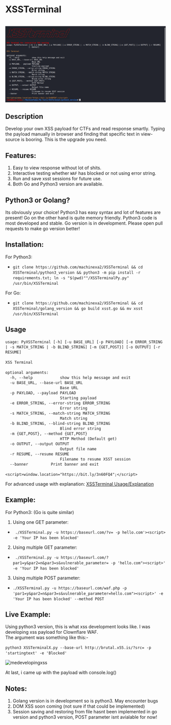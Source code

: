 # XSSTerminal
&nbsp;&nbsp;&nbsp;&nbsp;&nbsp;&nbsp;&nbsp;&nbsp;&nbsp;&nbsp;&nbsp;&nbsp;&nbsp;&nbsp;&nbsp;&nbsp;&nbsp;&nbsp;&nbsp;&nbsp;&nbsp;&nbsp;&nbsp;&nbsp;&nbsp;&nbsp;&nbsp;&nbsp;&nbsp;&nbsp;&nbsp;&nbsp;&nbsp;&nbsp;&nbsp;&nbsp;&nbsp;&nbsp;&nbsp;&nbsp;&nbsp;&nbsp;&nbsp;&nbsp;&nbsp;&nbsp;&nbsp;&nbsp;&nbsp;&nbsp;&nbsp;&nbsp;&nbsp;&nbsp;&nbsp;&nbsp;&nbsp;&nbsp;&nbsp;&nbsp;![XSSTerminal](python3_version/lib/XSSTERMINAL.png)

## Description
Develop your own XSS payload for CTFs and read response smartly. Typing the payload manually in browser and finding that specific text in view-source is booring. This is the upgrade you need.

## Features:
1. Easy to view response without lot of shits.
2. Interactive testing whether `WAF` has blocked or not using error string.
3. Run and save xsst sessions for future use.
4. Both Go and Python3 version are available.

## Python3 or Golang?
Its obviously your choice! Python3 has easy syntax and lot of features are present! Go on the other hand is quite memory friendly.
Python3 code is most developed and stable. Go version is in development. Please open pull requests to make go version better!

## Installation:
For Python3:  
* `git clone https://github.com/machinexa2/XSSTerminal && cd XSSTerminal/python3_version && python3 -m pip install -r requirements.txt; ln -s "$(pwd)""/XSSTerminalPy.py" /usr/bin/XSSTerminal `

For Go:
* `git clone https://github.com/machinexa2/XSSTerminal && cd XSSTerminal/golang_version && go build xsst.go && mv xsst /usr/bin/XSSTerminal`

## Usage
```
usage: PyXSSTerminal [-h] [-u BASE_URL] [-p PAYLOAD] [-e ERROR_STRING | -s MATCH_STRING | -b BLIND_STRING] [-m {GET,POST}] [-o OUTPUT] [-r RESUME]

XSS Terminal

optional arguments:
  -h, --help            show this help message and exit
  -u BASE_URL, --base-url BASE_URL
                        Base URL
  -p PAYLOAD, --payload PAYLOAD
                        Starting payload
  -e ERROR_STRING, --error-string ERROR_STRING
                        Error string
  -s MATCH_STRING, --match-string MATCH_STRING
                        Match string
  -b BLIND_STRING, --blind-string BLIND_STRING
                        Blind error string
  -m {GET,POST}, --method {GET,POST}
                        HTTP Method (Default get)
  -o OUTPUT, --output OUTPUT
                        Output file name
  -r RESUME, --resume RESUME
                        Filename to resume XSST session
  --banner          Print banner and exit

<script>window.location="https://bit.ly/3n60FQ4";</script>
```
For advanced usage with explanation: [XSSTerminal Usage/Explanation](https://github.com/machinexa2/XSSTerminal/wiki/Usage)

## Example:
For Python3: (Go is quite similar)
1. Using one GET parameter:   
* ``` ./XSSTerminal.py -u https://baseurl.com/?v= -p hello.com'><script> -e 'Your IP has been blocked'```

2. Using multiple GET parameter:    
* ``` ./XSSTerminal.py -u https://baseurl.com/?par1=y&par2=n&par3=s&vulnerable_parameter= -p 'hello.com"><script>' -e 'Your IP has been blocked'```

3. Using multiple POST parameter:  
* ``` ./XSSTerminal.py -u https://baseurl.com/waf.php -p 'par1=y&par2=n&par3=s&vulnerable_parameter=hello.com"><script>' -e 'Your IP has been blocked' --method POST ```

## Live Example:
Using python3 version, this is what xss development looks like. I was developing xss payload for Clownflare WAF.  
The argument was something like this:-  

`python3 XSSTerminalX.py --base-url http://brutal.x55.is/?src= -p 'startingtext' -e 'Blocked'`

![medevelopingxss](https://cdn.discordapp.com/attachments/741721459520438396/751493373587750962/unknown.png)  

At last, i came up with the payload with console.log()

## Notes:
1. Golang version is in development so is python3. May encounter bugs
2. DOM XSS soon coming (not sure if that could be implemented)
3. Session saving and restoring from file hasnt been implemented in go version and python3 version, POST parameter isnt avialable for now!
